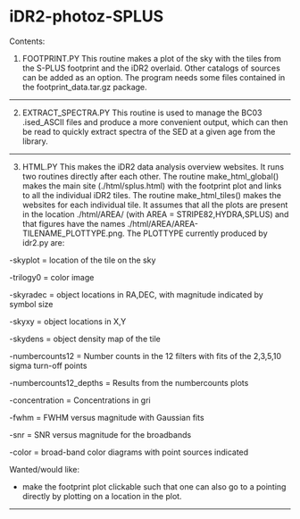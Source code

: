 # iDR2-photoz-SPLUS
Contents:

1. FOOTPRINT.PY 
This routine makes a plot of the sky with the tiles from the S-PLUS footprint and the iDR2 overlaid. Other catalogs of sources can be added as an option. The program needs some files contained in the footprint_data.tar.gz package.
---
2. EXTRACT_SPECTRA.PY 
This routine is used to manage the BC03 .ised_ASCII files and produce a more convenient output, which can then be read to quickly extract spectra of the SED at a given age from the library. 
---
3. HTML.PY 
This makes the iDR2 data analysis overview websites. It runs two routines directly after each other. The routine make_html_global() makes the main site (./html/splus.html) with the footprint plot and links to all the individual iDR2 tiles. The routine make_html_tiles() makes the websites for each individual tile. It assumes that all the plots are present in the location ./html/AREA/ (with AREA = STRIPE82,HYDRA,SPLUS) and that figures have the names ./html/AREA/AREA-TILENAME_PLOTTYPE.png. The PLOTTYPE currently produced by idr2.py are:
  
-skyplot = location of the tile on the sky

-trilogy0 = color image

-skyradec = object locations in RA,DEC, with magnitude indicated by symbol size

-skyxy = object locations in X,Y

-skydens = object density map of the tile

-numbercounts12 = Number counts in the 12 filters with fits of the 2,3,5,10 sigma turn-off points

-numbercounts12_depths = Results from the numbercounts plots

-concentration = Concentrations in gri

-fwhm = FWHM versus magnitude with Gaussian fits 

-snr = SNR versus magnitude for the broadbands

-color = broad-band color diagrams with point sources indicated

Wanted/would like:
- make the footprint plot clickable such that one can also go to a pointing directly by plotting on a location in the plot.
---

